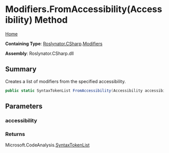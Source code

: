 # Modifiers\.FromAccessibility\(Accessibility\) Method

[Home](../../../../README.md)

**Containing Type**: [Roslynator.CSharp](../../README.md)\.[Modifiers](../README.md)

**Assembly**: Roslynator\.CSharp\.dll

## Summary

Creates a list of modifiers from the specified accessibility\.

```csharp
public static SyntaxTokenList FromAccessibility(Accessibility accessibility)
```

## Parameters

### accessibility





### Returns

Microsoft\.CodeAnalysis\.[SyntaxTokenList](https://docs.microsoft.com/en-us/dotnet/api/microsoft.codeanalysis.syntaxtokenlist)

